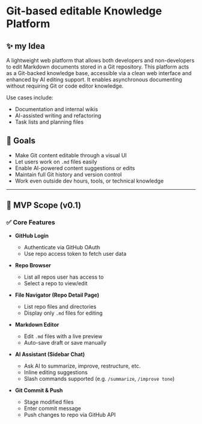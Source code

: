 # Git-based editable Knowledge Platform

## ✨ my Idea

A lightweight web platform that allows both developers and non-developers to edit Markdown documents stored in a Git repository. This platform acts as a Git-backed knowledge base, accessible via a clean web interface and enhanced by AI editing support. It enables asynchronous documenting without requiring Git or code editor knowledge.

Use cases include:

- Documentation and internal wikis
- AI-assisted writing and refactoring
- Task lists and planning files

## 🎯 Goals

- Make Git content editable through a visual UI
- Let users work on `.md` files easily
- Enable AI-powered content suggestions or edits
- Maintain full Git history and version control
- Work even outside dev hours, tools, or technical knowledge

---

## 🔧 MVP Scope (v0.1)

### ✅ Core Features

- **GitHub Login**
  - Authenticate via GitHub OAuth
  - Use repo access token to fetch user data

- **Repo Browser**
  - List all repos user has access to
  - Select a repo to view/edit

- **File Navigator (Repo Detail Page)**
  - List repo files and directories
  - Display only `.md` files for editing

- **Markdown Editor**
  - Edit `.md` files with a live preview
  - Auto-save draft or save manually

- **AI Assistant (Sidebar Chat)**
  - Ask AI to summarize, improve, restructure, etc.
  - Inline editing suggestions
  - Slash commands supported (e.g. `/summarize`, `/improve tone`)

- **Git Commit & Push**
  - Stage modified files
  - Enter commit message
  - Push changes to repo via GitHub API
